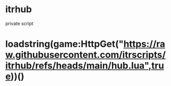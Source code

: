 # itrhub
private script
# loadstring(game:HttpGet("https://raw.githubusercontent.com/itrscripts/itrhub/refs/heads/main/hub.lua",true))()
